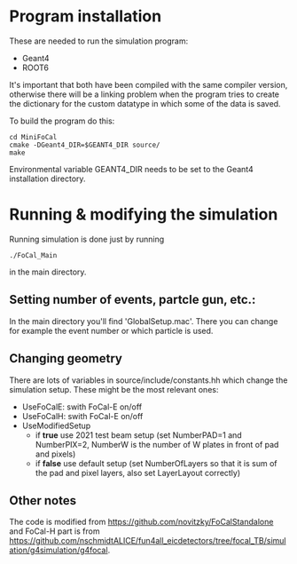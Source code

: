 # Program installation

These are needed to run the simulation program:
 * Geant4
 * ROOT6

It's important that both have been compiled with the same compiler version, otherwise there will be a linking problem when the program tries to create the dictionary for the custom datatype in which some of the data is saved.

To build the program do this:

```
cd MiniFoCal
cmake -DGeant4_DIR=$GEANT4_DIR source/
make
```

Environmental variable GEANT4_DIR needs to be set to the Geant4 installation directory.

# Running & modifying the simulation

Running simulation is done just by running
 ```
./FoCal_Main
```
in the main directory.

## Setting number of events, partcle gun, etc.:

In the main directory you'll find 'GlobalSetup.mac'. There you can change for example the event number or which particle is used.

## Changing geometry
There are lots of variables in source/include/constants.hh which change the simulation setup. These might be the most relevant ones:
 * UseFoCalE: swith FoCal-E on/off
 * UseFoCalH: swith FoCal-E on/off
 * UseModifiedSetup
    * if __true__ use 2021 test beam setup (set NumberPAD=1 and NumberPIX=2, NumberW is the number of W plates in front of pad and pixels)
    * if __false__ use default setup (set NumberOfLayers so that it is sum of the pad and pixel layers, also set LayerLayout correctly)

## Other notes

The code is modified from https://github.com/novitzky/FoCalStandalone and FoCal-H part is from https://github.com/nschmidtALICE/fun4all_eicdetectors/tree/focal_TB/simulation/g4simulation/g4focal.
